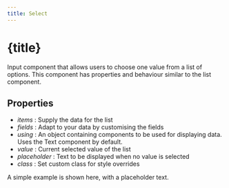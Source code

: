 ```yaml
---
title: Select
---
```


# {title}

Input component that allows users to choose one value from a list of options. This component has properties
and behaviour similar to the list component.

## Properties

- _items_ : Supply the data for the list
- _fields_ : Adapt to your data by customising the fields
- _using_ : An object containing components to be used for displaying data. Uses the Text component by default.
- _value_ : Current selected value of the list
- _placeholder_ : Text to be displayed when no value is selected
- _class_ : Set custom class for style overrides

A simple example is shown here, with a placeholder text.
